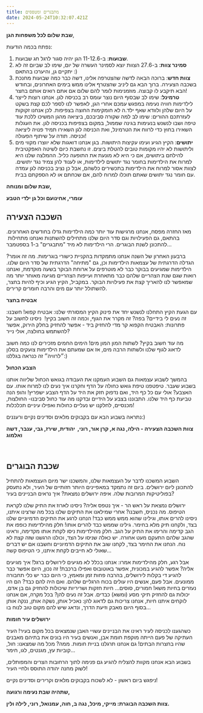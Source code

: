 ```yaml
---
title: מתבגרים ומטפסים
date: 2024-05-24T10:32:07.421Z
---
```

**שבת שלום לכל משפחות הגן**,

נפתח בכמה הודעות:

1. **שבועות**: ב-11-12.6 הגן יהיה סגור לרגל חג שבועות.
2. **סמינר צוות**: ב-27.6 הצוות יוצא לסמינר העשרה של יום, שימו לב שביום זה לא יתקיים גן, והיערכו בהתאם :)
3. **צוות חדש**: ברוכה הבאה לדשה שהצטרפה אלינו, דשה כבר כמה שבועות מחנכת בשכבה הצעירה. ברוך הבא גם ליניב שהצטרף אלינו ממש בימים האחרונים, ובחודש הבא תיקבע לו קבוצה. מוזמנימות לומר להם שלום אם אתם רואים אותם בחצר!
4. **טרמינל**: שימו לב שבסוף היום נוצר עומס רב בכניסה לגן. אנחנו רוצות לייצר לילדימות חוויה נעימה במפגש עמכם אחרי הגן, לאפשר לנו לספר לכם קצת בשקט על היום שלהן ולוודא שאף ילד.ה לא חומקימות החוצה בצפיפות. לכן אנחנו זקוקות לעזרתכם ההורים: שימו לב למה שקורה סביבכם, ביציאה מהגן המשיכו ללכת עוד טיפה ושבו לנשנש בנעימות בגינה שממול, במקום בצפיפות בכניסה לגן. את העגלות השאירו בחוץ כדי לרווח את הטרמינל, ואת הכניסה לגן השאירו תמיד פנויה ליציאה וכניסה. תודה על שיתוף הפעולה!
5. **יתושים**: הקיץ הגיע ועימו עקיצות היתושות. בגן אנחנו דואגות שלא יווצרו מקווי מים וליתושות לא יהיו מקומות טובים להטלת ביצים. זו נחשבת כיום לשיטה האפקטיבית להילחם ביתושים, אם כי היא לא מונעת את התופעה כליל. ההמלצה שלנו היא למרוח את הילדימות בחומר נגד יתושים לילדימות, או לענוד להן צמיד נגד יתושים. לצוות אסור למרוח את הילדימות בתכשירים כלשהם, אבל כן נציב בכניסה לגן עמדה עם חומר נגד יתושים שאתם תוכלו למרוח להם, אם שכחתם או לא הספקתם בבית.

**שבת שלום ומנוחה,**

**עומרי, אחינועם וכל גן ילדי הטבע**

## השכבה הצעירה

מאז החזרה מפסח, אנחנו מרגישות עוד יותר כמה הילדימות גדלו בחודשים האחרונים. בהתאם, גם הפעילויות וגם סדר היום שלנו מתחילים להשתנות ואנחנו מתחילות  להתכונן לשנת הבוגרים. הרי הילדימות לא מיד "מתבגרים" ב-1 בספטמבר…

ברבעון האחרון של השנה אנחנו מתמקדות בהקניית כישורי בוגרימות. מה זה אומר? הגדלה הדרגתית של עצמאות הילדימות וכן, גם "מתיחה" הדרגתית של סדר היום שלנו. הילדימות שמגיעים בבוקר כבר לא מוטרפים על ארוחת הבוקר בשעה מוקדמת, ואנחנו רואות שגם שנת הצהריים שלהם כבר מתאחרת ועייפות הצהריים מגיעה מאוחר יותר מה שמאפשר לנו להאריך קצת את פעילויות הבוקר. במקביל, הקיץ הגיע וכיף להיות בחצר, להשתולל יותר עם מים והרבה חומרים קרירים.

**אבטיח בחצר**

עם הגעת הקיץ התחלנו לנשנש יחד את פינוק הקיץ המסורתי שלנו: אבטיח קפוא! חשבנו: זה נעים לי בידיים? בפה? זה מקרר את הגוף, וכמה זה חשוב בקיץ!  ניסינו לחשוב על פתרונות: האבטיח הקפוא קר מדי להחזיק ביד - אפשר להחזיק בחלק הירוק, אפשר להשתמש בחולצה, אולי נייר?

מה עוד חשוב בקיץ? לשתות המון המון מים! הימים החמים מזכירים לנו כמה חשוב לדאוג לגוף שלנו ולשתות הרבה מים, אז אם שמעתם את הילדימות צועקים בסלון ״לרוויה״ זה כנראה בגללנו:)

**הצבע הכחול**

בהמשך לשבוע עצמאות גם השבוע העמקנו את העבודה בגואש הכחול שליווה אותנו בשבוע שעבר. טיפטפנו טיפת גואש כחולה על הדף וחקרנו איך נעים לנו למרוח אותו. עם האצבע? אולי עם כל כף היד, ואם נדפוק חזק את היד על הדף הצבע ישפריץ! והופ הנה טביעת כף היד שלנו. התבוננו בצבע על הידיים ובדקנו מה עוד כחול סביבנו- החולצות, מכנסיים, לחלקנו יש נעליים כחולות ואפילו עיניים תכלכלות!

נתראה בשבוע הבא עם בקבוקים מלאים וסדינים נקיים ורעננים:)

**צוות השכבה הצעירה - הילה, נגה א, קרן אור, רוני,  יהודית, שירז, גבי, ענבר, דשה ואלמוג**

 

## שכבת הבוגרים

השבוע המשכנו לדבר על העצמאות שלנו, והמשכנו ישר מיום העצמאות להתחיל להתכונן ליום ירושלים. ביום זה נתמקד במאפיינים היותר חזותיים של העיר, ולא נתעסק בפוליטיקות המרובות שלה. איפה ירושלים נמצאת? איך נראים הבניינים בעיר?

ירושלים נמצאת על ראש הר - איך נטפס אליה? ניסינו לארוז את התיק שלנו לקראת הטיפוס. מה נכניס, חשבנו? אחרי שמילאנו את התיקים שלנו בכל מה שרצינו איתנו, ניסינו להרים אותו, וגילינו שהוא ממש ממש כבד! הנחנו לרגע את התיקים הדמיוניים שלנו בצד, ולקחנו תיק מלא בחימר. גילינו שממש כבד להרים אותו! חלק מהילדימות כופפו את הגב קדימה והרימו את התיק על הגב. חלק מהילדימות ניסו לקחת אותו מקדימה, וראינו שהגב שלהם התעקם מעט אחורה. יש כאלה שניסו על הצד, וכולנו הרגשנו שזה קצת לא נוח. הנחנו את החימר בצד, לקחנו שוב את התיקים הדמיוניים וחשבנו אם יש דברים שאולי לא חייבים לקחת איתנו, כי הטיפוס קשה…

אבל רגע, חלק מהילדימות אמרו: אנחנו בכלל לא מגיעים לירושלים ברגל! איך מגיעים אליה? אפשר להגיע במכונית, אפשר באוטובוס ואפילו ברכבת! זה נכון, היום אפשר כבר להגיע די בקלות לירושלים, בהרבה פחות זמן ומאמץ, כי היום כבר יש כלי תחבורה ממונעים. אבל פעם, אנשים היו עולים בכוח הרגליים שלהם. ואם היה להם כבד? הם היו נעזרים בחיות משא! חמורים, סוסים… חיות חזקות ושריריות שיכולות להחזיק גם בן אדם, יכולות גם להחזיק תיקי מסע (ומשא) כבדים. אבל זה נעים להן? בכל מקרה, אם אנחנו לוקחים איתנו חיות, אנחנו צריכות גם לדאוג להן: נאכיל אותן, נשקה אותן, ננקה אותן בסוף היום מאבק וזיעת הדרך, ונדאג שיש להם מקום טוב לנוח בו…

**ירושלים עיר חומות**

כשהגענו לכניסה לעיר ראינו את הבניינים עשויי האבן שנמצאים בכל מקום בעיר! העיר העתיקה של פעם הייתה מוקפת חומת אבן, ואנשים בעיר היו בונים את בתיהם מאבנים שהיו בחצרות הבתים! גם אנחנו תרגלנו בניית חומות. ממה? מכל מה שמצאנו: חול, קוביות עץ, מגנטים, לגו, חימר…

בשבוע הבא אנחנו מקוות להצליח להגיע גם פנימה לתוך הרחובות הצרים והמפותלים, לשוק מחנה יהודה התוסס ולחיי העיר!

ניפגש ביום ראשון - לא לשכוח בקבוקים מלאים וקרירים וסדינים נקיים!

**שתהיה שבת נעימה ורגועה,**

**צוות השכבה הבוגרת: מייקי, מיכל, נגה ב, חוה, עמנואל, רוני, לילה ולין.**
